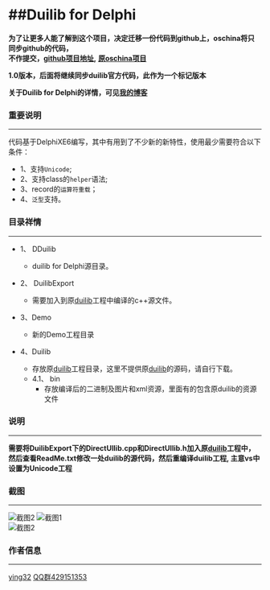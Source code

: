 ##Duilib for Delphi
===============================================================================

**为了让更多人能了解到这个项目，决定迁移一份代码到github上，oschina将只同步github的代码，**   
**不作提交，[github项目地址](https://github.com/ying32/duilib-for-Delphi/),**
**[原oschina项目](http://git.oschina.net/ying32/Duilib-for-Delphi)** 

**1.0版本，后面将继续同步duilib官方代码，此作为一个标记版本**

**关于Duilib for Delphi的详情，可见[我的博客](http://blog.csdn.net/zyjying520/article/details/49976667)**
### 重要说明
***
代码基于DelphiXE6编写，其中有用到了不少新的新特性，使用最少需要符合以下条件：    

* 1、支持`Unicode`;
* 2、支持class的`helper`语法;
* 3、record的`运算符重载`；
* 4、`泛型`支持。


### 目录祥情
***

* 1、 DDuilib
   * duilib for Delphi源目录。

* 2、 DuilibExport
   * 需要加入到原[duilib](https://github.com/duilib/duilib)工程中编译的c++源文件。

* 3、Demo
   * 新的Demo工程目录
   
* 4、Duilib
   * 存放原[duilib](https://github.com/duilib/duilib)工程目录，这里不提供原[duilib](https://github.com/duilib/duilib)的源码，请自行下载。
   * 4.1、 bin
      * 存放编译后的二进制及图片和xml资源，里面有的包含原duilib的资源文件 

### 说明
***
  **需要将DuilibExport下的DirectUIlib.cpp和DirectUIlib.h加入原[duilib](https://github.com/duilib/duilib)工程中，然后查看ReadMe.txt修改一处duilib的源代码，然后重编译duilib工程, 主意vs中设置为Unicode工程** 


### 截图
***
![截图2](https://raw.githubusercontent.com/ying32/duilib-for-Delphi/master/screenshot3.png) 
![截图1](https://raw.githubusercontent.com/ying32/duilib-for-Delphi/master/screenshot1.png)  
![截图2](https://raw.githubusercontent.com/ying32/duilib-for-Delphi/master/screenshot2.png)  


### 作者信息
***
[ying32](mailto:1444386932@qq.com) 
[QQ群429151353](http://shang.qq.com/wpa/qunwpa?idkey=de0faba813de168a104d9160c9271d9873a8c91f30b416c11ff89cb2bdf6564b) 
